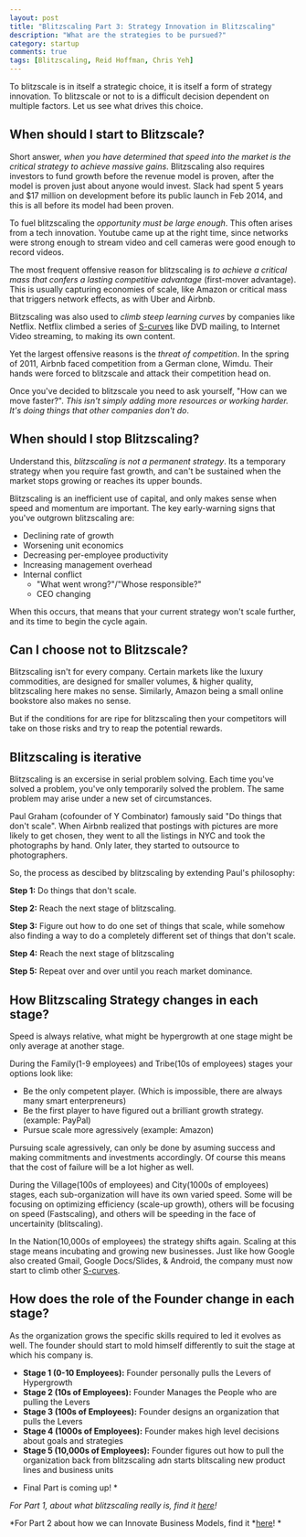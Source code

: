 ```yaml
---
layout: post
title: "Blitzscaling Part 3: Strategy Innovation in Blitzscaling"
description: "What are the strategies to be pursued?"
category: startup
comments: true
tags: [Blitzscaling, Reid Hoffman, Chris Yeh]
---
```


To blitzscale is in itself a strategic choice, it is itself a form of strategy innovation. To blitzscale or not to is a difficult decision dependent on multiple factors. Let us see what drives this choice.

## When should I start to Blitzscale?

Short answer, *when you have determined that speed into the market is the critical strategy to achieve massive gains*. Blitzscaling also requires investors to fund growth before the revenue model is proven, after the model is proven just about anyone would invest. Slack had spent 5 years and $17 million on development before its public launch in Feb 2014, and this is all before its model had been proven.

To fuel blitzscaling the *opportunity must be large enough*. This often arises from a tech innovation. Youtube came up at the right time, since networks were strong enough to stream video and cell cameras were good enough to record videos.

The most frequent offensive reason for blitzscaling is *to achieve a critical mass that confers a lasting competitive advantage* (first-mover advantage). This is usually capturing economies of scale, like Amazon or critical mass that triggers network effects, as with Uber and Airbnb.

Blitzscaling was also used to *climb steep learning curves* by companies like Netflix. Netflix climbed a series of [S-curves](http://www.galsinsights.com/the-innovation-s-curve/) like DVD mailing, to Internet Video streaming, to making its own content.

Yet the largest offensive reasons is the *threat of competition*. In the spring of 2011, Airbnb faced competition from a German clone, Wimdu. Their hands were forced to blitzscale and attack their competition head on.

Once you've decided to blitzscale you need to ask yourself, "How can we move faster?". *This isn't simply adding more resources or working harder. It's doing things that other companies don't do*.


## When should I stop Blitzscaling?

Understand this, *blitzscaling is not a permanent strategy*. Its a temporary strategy when you require fast growth, and can't be sustained when the market stops growing or reaches its upper bounds.

Blitzscaling is an inefficient use of capital, and only makes sense when speed and momentum are important. The key early-warning signs that you've outgrown blitzscaling are:
- Declining rate of growth
- Worsening unit economics
- Decreasing per-employee productivity
- Increasing management overhead
- Internal conflict
  + "What went wrong?"/"Whose responsible?"
  + CEO changing

When this occurs, that means that your current strategy won't scale further, and its time to begin the cycle again.

## Can I choose not to Blitzscale?

Blitzscaling isn't for every company. Certain markets like the luxury commodities, are designed for smaller volumes, & higher quality, blitzscaling here makes no sense. Similarly, Amazon being a small online bookstore also makes no sense.

But if the conditions for are ripe for blitzscaling then your competitors will take on those risks and try to reap the potential rewards.

## Blitzscaling is iterative

Blitzscaling is an excersise in serial problem solving. Each time you've solved a problem, you've only temporarily solved the problem. The same problem may arise under a new set of circumstances.

Paul Graham (cofounder of Y Combinator) famously said "Do things that don't scale". When Airbnb realized that postings with pictures are more likely to get chosen, they went to all the listings in NYC and took the photographs by hand. Only later, they started to outsource to photographers.

So, the process as descibed by blitzscaling by extending Paul's philosophy:

**Step 1:** Do things that don't scale.

**Step 2:** Reach the next stage of blitzscaling.

**Step 3:** Figure out how to do one set of things that scale, while somehow also finding a way to do a completely different set of things that don't scale.

**Step 4:** Reach the next stage of blitzscaling

**Step 5:** Repeat over and over until you reach market dominance.

## How Blitzscaling Strategy changes in each stage?

Speed is always relative, what might be hypergrowth at one stage might be only average at another stage.

During the Family(1-9 employees) and Tribe(10s of employees) stages your options look like:
- Be the only competent player. (Which is impossible, there are always many smart enterpreneurs)
- Be the first player to have figured out a brilliant growth strategy. (example: PayPal)
- Pursue scale more agressively (example: Amazon)

Pursuing scale agressively, can only be done by asuming success and making commitments and investments accordingly. Of course this means that the cost of failure will be a lot higher as well.

During the Village(100s of employees) and City(1000s of employees) stages, each sub-organization will have its own varied speed. Some will be focusing on optimizing efficiency (scale-up growth), others will be focusing on speed (Fastscaling), and others will be speeding in the face of uncertainity (blitscaling).

In the Nation(10,000s of employees) the strategy shifts again. Scaling at this stage means incubating and growing new businesses. Just like how Google also created Gmail, Google Docs/Slides, & Android, the company must now start to climb other [S-curves](http://www.galsinsights.com/the-innovation-s-curve/).


## How does the role of the Founder change in each stage?

As the organization grows the specific skills required to led it evolves as well. The founder should start to mold himself differently to suit the stage at which his company is.

- **Stage 1 (0-10 Employees):** Founder personally pulls the Levers of Hypergrowth
- **Stage 2 (10s of Employees):** Founder Manages the People who are pulling the Levers
- **Stage 3 (100s of Employees):** Founder designs an organization that pulls the Levers
- **Stage 4 (1000s of Employees):** Founder makes high level decisions about goals and strategies
- **Stage 5 (10,000s of Employees):** Founder figures out how to pull the organization back from blitzscaling adn starts blitscaling new product lines and business units

* Final Part is coming up! *

*For Part 1, about what blitzscaling really is, find it [here](https://exorust.github.io/articles/What-is-Blitzscaling)!*

*For Part 2 about how we can Innovate Business Models, find it *[here](https://exorust.github.io/articles/Business-Model-Innovation)! *
